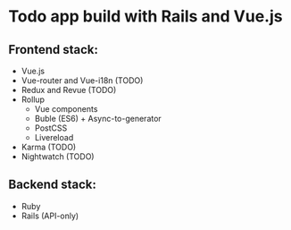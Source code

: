 # Todo app build with Rails and Vue.js

## Frontend stack:

+ Vue.js
+ Vue-router and Vue-i18n (TODO)
+ Redux and Revue (TODO)
+ Rollup
  + Vue components
  + Buble (ES6) + Async-to-generator
  + PostCSS
  + Livereload
+ Karma (TODO)
+ Nightwatch (TODO)

## Backend stack:
+ Ruby
+ Rails (API-only)